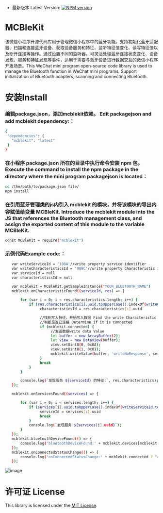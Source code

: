 * 最新版本 Latest Version: [![NPM version](https://img.shields.io/npm/v/mcblekit.svg)](https://www.npmjs.com/package/mcblekit)

# MCBleKit
该微信小程序开源代码库用于管理微信小程序中的蓝牙功能。支持初始化蓝牙适配器、扫描和连接蓝牙设备、获取设备服务和特征、监听特征值变化、读写特征值以及断开连接等操作。通过设置不同的监听器，可灵活处理蓝牙连接状态变化、设备发现、服务和特征发现等事件，适用于需要与蓝牙设备进行数据交互的微信小程序开发场景。This WeChat mini program open-source code library is used to manage the Bluetooth function in WeChat mini programs. Support initialization of Bluetooth adapters, scanning and connecting Bluetooth.

# 安装Install
### 编辑package.json，添加mcblekit依赖。 Edit packagejson and add mcblekit dependency:：
 ```bash
{
  "dependencies": {
    "mcblekit": "latest"
  }
}
   ```
### 在小程序 package.json 所在的目录中执行命令安装 npm 包。 Execute the command to install the npm package in the directory where the mini program packagejson is located：
 ```bash
cd /the/path/to/package.json file/
npm install
   ```
### 在引用蓝牙管理类的js内引入 mcblekit 的模块，并将该模块的导出内容赋值给变量 MCBleKit. Introduce the mcblekit module into the JS that references the Bluetooth management class, and assign the exported content of this module to the variable MCBleKit.

 ```bash
const MCBleKit = require('mcblekit')
   ```
### 示例代码Example code:：
 ```bash
    var writeServiceId = '108A'//write property service identifier
    var writeCharacteristicsId = '909C'//write property Characteristic identifier
    var serviceId = null
    var characteristicsId = null

    var mcblekit = MCBleKit.getSampleInstance("YOUR_BLUETOOTH_NAME")
    mcblekit.onCharacteristicFound((serviceId, res) => {
  
        for (var i = 0; i < res.characteristics.length; i++) {
            if (res.characteristics[i].uuid.toUpperCase().indexOf(writeCharacteristicsId.toUpperCase()) >= 0) {
                 characteristicsId = res.characteristics[i].uuid

                 //找到写入特征，开始写入数据 Find the write Characteristic and start writing data
                 //判断是否已连接 Determine if it is connected
                 if (mcblekit.connected) {
                      //发送数据write data Value
                      let buffer = new ArrayBuffer(2);
                      let view = new DataView(buffer);
                      view.setUint8(0, 0x0A);
                      view.setUint8(1, 0x01);
                      mcblekit.writeValue(buffer, 'writeNoResponse', serviceId, characteristicsId)
                 }
                 break
            }
        }

        console.log(`发现服务 ${serviceId} 的特征:`, res.characteristics);
    });

    mcblekit.onServicesFound((services) => {

        for (var i = 0; i < services.length; i++) {
            if (services[i].uuid.toUpperCase().indexOf(writeServiceId.toUpperCase()) >= 0) {
                 serviceId = services[i].uuid
                 break
            }
            console.log(`发现服务 ${services[i].uuid}`);
        }
    });
    mcblekit.bluetoothDeviceFound(() => {
        console.log('bluetoothDeviceFound:' + mcblekit.devices[mcblekit.devices.length - 1].name);
    });
    mcblekit.onConnectedStatusChange(() => {
        console.log('onConnectedStatusChange:' + mcblekit.connected ? "connected" : "disconnected");
    });
   ```
![image](https://github.com/user-attachments/assets/a023a2c2-0708-4a42-a2b3-f013f8b53f5c)


# 许可证 License
This library is licensed under the [MIT License](https://github.com/Json031/MCBleKit/blob/main/LICENSE).
